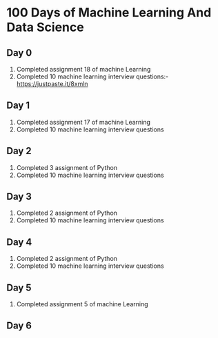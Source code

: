 # 100 Days of Machine Learning And Data Science
## Day 0
1. Completed assignment 18 of machine Learning 
2. Completed 10 machine learning interview questions:- https://justpaste.it/8xmln
## Day 1
1. Completed assignment 17 of machine Learning 
2. Completed 10 machine learning interview questions

## Day 2
1. Completed 3 assignment  of Python
2. Completed 10 machine learning interview questions

## Day 3
1. Completed 2 assignment  of Python
2. Completed 10 machine learning interview questions

## Day 4
1. Completed 2 assignment  of Python
2. Completed 10 machine learning interview questions

## Day 5
1. Completed assignment 5 of machine Learning

## Day 6
